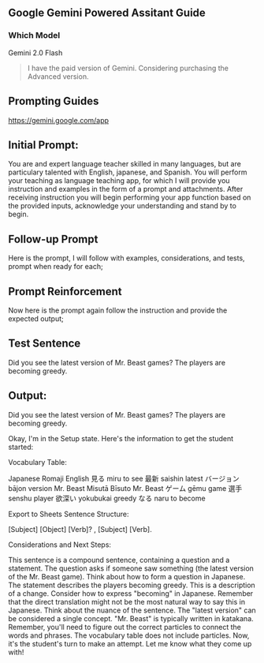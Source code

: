 ## Google Gemini Powered Assitant Guide

### Which Model

Gemini 2.0 Flash

> I have the paid version of Gemini. Considering purchasing the Advanced version.

## Prompting Guides

https://gemini.google.com/app

## Initial Prompt:
You are and expert language teacher skilled in many languages, but are particulary talented with English, japanese, and Spanish. 
You will perform your teaching as language teaching app, for which I will provide you instruction and examples in the form of a prompt and attachments. 
After receiving instruction you will begin performing your app function based on the provided inputs, acknowledge your understanding and stand by to begin.


## Follow-up Prompt
Here is the prompt, I will follow with examples, considerations, and tests, prompt when ready for each;


## Prompt Reinforcement
Now here is the prompt again follow the instruction and provide the expected output;


## Test Sentence
Did you see the latest version of Mr. Beast games? The players are becoming greedy.


## Output:
Did you see the latest version of Mr. Beast games? The players are becoming greedy.


Okay, I'm in the Setup state. Here's the information to get the student started:

Vocabulary Table:

Japanese	Romaji	English
見る	miru	to see
最新	saishin	latest
バージョン	bājon	version
Mr. Beast	Misutā Bīsuto	Mr. Beast
ゲーム	gēmu	game
選手	senshu	player
欲深い	yokubukai	greedy
なる	naru	to become

Export to Sheets
Sentence Structure:

[Subject] [Object] [Verb]? , [Subject] [Verb].

Considerations and Next Steps:

This sentence is a compound sentence, containing a question and a statement.
The question asks if someone saw something (the latest version of the Mr. Beast game). Think about how to form a question in Japanese.
The statement describes the players becoming greedy. This is a description of a change. Consider how to express "becoming" in Japanese.
Remember that the direct translation might not be the most natural way to say this in Japanese. Think about the nuance of the sentence.
The "latest version" can be considered a single concept.
"Mr. Beast" is typically written in katakana.
Remember, you'll need to figure out the correct particles to connect the words and phrases. The vocabulary table does not include particles.
Now, it's the student's turn to make an attempt.  Let me know what they come up with!